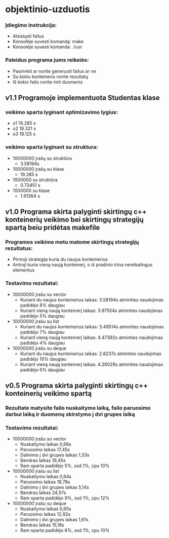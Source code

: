 # objektinio-uzduotis


### Įdiegimo instrukcija:<br>
- Atsisiųsti failus
- Konsolėje suvesti komandą: make
- Konsolėje suvesti komanda: .\run

### Paleidus programa jums reikeiės:<br>
- Pasirinkti ar norite generuoti failus ar ne
- Su kokiu konteineriu norite rezultatų
- Iš kokio failo norite imti duomenis

## v1.1 Programoje implementuota Studentas klase
### veikimo sparta lyginant optimizavimo lygius:<br>
- o1 19.285 s
- o2 18.321 s
- o3 18.125 s
### veikimo sparta lyginant su struktura:<br>
- 10000000 įrašų su struktūra
  - 3.58194s
- 10000000 įrašų su klase
  - 19.285 s
- 1000000 su struktūra
  - 0.73451 s  
- 1000000 su klase
  - 1.91364 s  
## v1.0 Programa skirta palyginti skirtingų c++ konteinerių veikimo bei skirtingų strategijų spartą beiu pridėtas makefile
### Programos veikimo metu matome skirtingų strategijų rezultatus:<br>
- Pirmoji strategija kuria du naujus konteinerius
- Antroji kuria vieną naują konteinerį, o iš pradinio trina nereikalingus elementus
### Testavimo rezultatai:<br>
- 10000000 įrašu su vector
  - Kuriant du naujus konteinerius laikas: 3.58194s atminties naudojimas padidėjo 8% daugiau
  - Kuriant vieną naują konteinerį laikas: 3.97554s atminties naudojimas padidėjo 5% daugiau
- 10000000 įrašu su list
  - Kuriant du naujus konteinerius laikas: 3.49514s atminties naudojimas padidėjo 7% daugiau
  - Kuriant vieną naują konteinerį laikas: 4.47392s atminties naudojimas padidėjo 4% daugiau
- 10000000 įrašu su deque
  - Kuriant du naujus konteinerius laikas: 2.8237s atminties naudojimas padidėjo 10% daugiau
  - Kuriant vieną naują konteinerį laikas: 4.26029s atminties naudojimas padidėjo 6% daugiau 

## v0.5 Programa skirta palyginti skirtingų c++ konteinerių veikimo spartą

### Rezultate matysite failo nuskaitymo laiką, failo paruosimo darbui laiką ir duomenų skirstymo į dvi grupes laiką

### Testavimo rezultatai:<br>
- 10000000 įrašu su vector
  - Nuskaitymo laikas 0,66s
  - Paruosimo laikas 17,45s
  - Dalinimo į dvi grupes laikas 1,33s
  - Bendras laikas 19,45s
  - Ram sparta padidėjo 5%, ssd 1%, cpu 10%
- 10000000 įrašu su list
  - Nuskaitymo laikas  0,64s
  - Paruosimo laikas 18,78s
  - Dalinimo į dvi grupes laikas 5,14s
  - Bendras laikas 24,57s
  - Ram sparta padidėjo 9%, ssd 1%, cpu 12%
- 10000000 įrašu su deque
  - Nuskaitymo laikas  0,65s
  - Paruosimo laikas 12,92s
  - Dalinimo į dvi grupes laikas 1,61s
  - Bendras laikas 15,18s
  - Ram sparta padidėjo 6%, ssd 1%, cpu 10%
